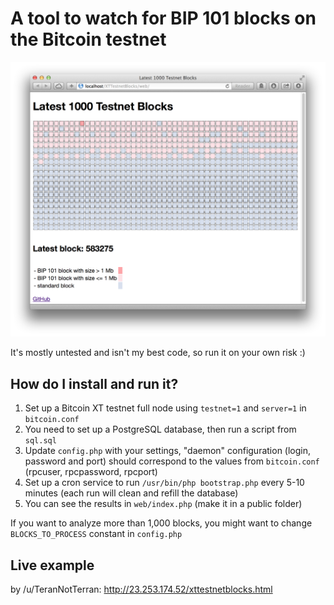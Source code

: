 # A tool to watch for BIP 101 blocks on the Bitcoin testnet

![ScreenShot](https://github.com/Har01d/XTTestnetBlocks/blob/master/screen.png?raw=true)

It's mostly untested and isn't my best code, so run it on your own risk :)

## How do I install and run it?

1. Set up a Bitcoin XT testnet full node using `testnet=1` and `server=1` in `bitcoin.conf`
2. You need to set up a PostgreSQL database, then run a script from `sql.sql`
3. Update `config.php` with your settings, "daemon" configuration (login, password and port) should correspond to the values from `bitcoin.conf` (rpcuser, rpcpassword, rpcport)
4. Set up a cron service to run `/usr/bin/php bootstrap.php` every 5-10 minutes (each run will clean and refill the database)
5. You can see the results in `web/index.php` (make it in a public folder)

If you want to analyze more than 1,000 blocks, you might want to change `BLOCKS_TO_PROCESS` constant in `config.php`

## Live example

by /u/TeranNotTerran: http://23.253.174.52/xttestnetblocks.html